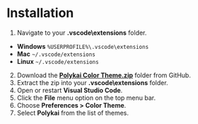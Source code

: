 # Installation

1. Navigate to your **.vscode\extensions** folder.
 - **Windows** `%USERPROFILE%\.vscode\extensions`
 - **Mac** `~/.vscode/extensions`
 - **Linux** `~/.vscode/extensions`
2. Download the **[Polykai Color Theme.zip](https://github.com/adamgraham/polykai/blob/master/VSCode/Polykai%20Color%20Theme.zip?raw=true)** folder from GitHub.
3. Extract the zip into your **.vscode\extensions** folder.
4. Open or restart **Visual Studio Code**.
5. Click the **File** menu option on the top menu bar.
6. Choose **Preferences > Color Theme**.
7. Select **Polykai** from the list of themes.
